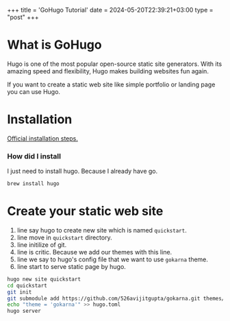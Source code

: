 +++
title = 'GoHugo Tutorial'
date = 2024-05-20T22:39:21+03:00
type = "post"
+++

# What is GoHugo
Hugo is one of the most popular open-source static site generators. With its amazing speed and flexibility, Hugo makes building websites fun again.

If you want to create a static web site like simple portfolio or landing page you can use Hugo.

# Installation
[Official installation steps.](https://gohugo.io/installation/)

### How did I install
I just need to install hugo. Because I already have go.

```bash
brew install hugo
```

# Create your static web site
1. line say hugo to create new site which is named `quickstart`.
2. line move in `quickstart` directory.
3. line initilize of git.
4. line is critic. Because we add our themes with this line.
5. line we say to hugo's config file that we want to use `gokarna` theme.
6. line start to serve static page by hugo.

```bash
hugo new site quickstart
cd quickstart
git init
git submodule add https://github.com/526avijitgupta/gokarna.git themes/gokarna
echo "theme = 'gokarna'" >> hugo.toml
hugo server
```